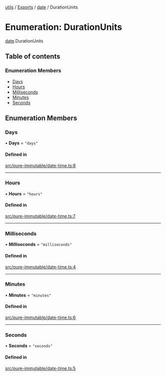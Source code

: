 [utils](../README.md) / [Exports](../modules.md) / [date](../modules/date.md) / DurationUnits

# Enumeration: DurationUnits

[date](../modules/date.md).DurationUnits

## Table of contents

### Enumeration Members

- [Days](date.DurationUnits.md#days)
- [Hours](date.DurationUnits.md#hours)
- [Milliseconds](date.DurationUnits.md#milliseconds)
- [Minutes](date.DurationUnits.md#minutes)
- [Seconds](date.DurationUnits.md#seconds)

## Enumeration Members

### Days

• **Days** = ``"days"``

#### Defined in

[src/pure-immutable/date-time.ts:8](https://github.com/alpinisme/utils/blob/dc5e134/src/pure-immutable/date-time.ts#L8)

___

### Hours

• **Hours** = ``"hours"``

#### Defined in

[src/pure-immutable/date-time.ts:7](https://github.com/alpinisme/utils/blob/dc5e134/src/pure-immutable/date-time.ts#L7)

___

### Milliseconds

• **Milliseconds** = ``"milliseconds"``

#### Defined in

[src/pure-immutable/date-time.ts:4](https://github.com/alpinisme/utils/blob/dc5e134/src/pure-immutable/date-time.ts#L4)

___

### Minutes

• **Minutes** = ``"minutes"``

#### Defined in

[src/pure-immutable/date-time.ts:6](https://github.com/alpinisme/utils/blob/dc5e134/src/pure-immutable/date-time.ts#L6)

___

### Seconds

• **Seconds** = ``"seconds"``

#### Defined in

[src/pure-immutable/date-time.ts:5](https://github.com/alpinisme/utils/blob/dc5e134/src/pure-immutable/date-time.ts#L5)
